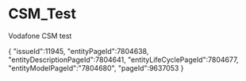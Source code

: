 # CSM_Test
Vodafone CSM test

{
"issueId":11945,
"entityPageId":7804638,
"entityDescriptionPageId":7804641,
"entityLifeCyclePageId":7804677,
"entityModelPageId":"7804680",
"pageId":9637053
}
